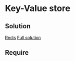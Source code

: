 # Key-Value store

## Solution
[Redis](https://habr.com/ru/articles/271205/)
[Full solution](https://www.educative.io/courses/grokking-modern-system-design-interview-for-engineers-managers/m2Qkvz6nqYA)

## Require